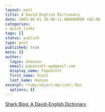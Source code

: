 ```yaml
---
layout: post
title: A David-English Dictionary
date: 2003-06-01 19:06:11.000000000 +02:00
categories:
- quick links
tags: []
status: publish
type: post
published: true
meta: {}
author:
  login: shanson
  email: papascott-wp@gmail.com
  display_name: PapaScott
  first_name: Scott
  last_name: Hanson
excerpt: !ruby/object:Hpricot::Doc
  options: {}
---
```

<p><a title="Talk to your toddler in 20 words or less" href="http://www.usefulwork.com/shark/archives/000706.html#000706">Shark Blog: A David-English Dictionary</a></p>
